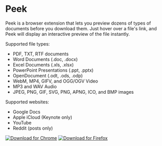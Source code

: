 Peek
================
Peek is a browser extension that lets you preview dozens of types of documents before you download them. Just hover over a file's link, and Peek will display an interactive preview of the file instantly.

Supported file types:

* PDF, TXT, RTF documents
* Word Documents (.doc, .docx)
* Excel Documents (.xls, .xlsx)
* PowerPoint Presentations (.ppt, .pptx)
* OpenDocument (.odt, .ods, .odp)
* WebM, MP4, GIFV, and OGG/OGV Video
* MP3 and WAV Audio
* JPEG, PNG, GIF, SVG, PNG, APNG, ICO, and BMP images

Supported websites:

- Google Docs
- Apple iCloud (Keynote only)
- YouTube
- Reddit (posts only)

[![Download for Chrome](https://corbin.io/img/chrome-button.png)](https://chrome.google.com/webstore/detail/peek/bfpogemllmpcpclnadighnpeeaegigjk) [![Download for Firefox](https://corbin.io/img/firefox-button.png)](https://addons.mozilla.org/en-US/firefox/addon/peek-preview/)